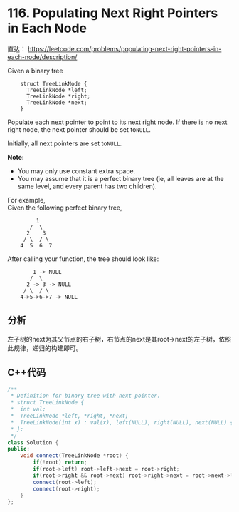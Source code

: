 # 116. Populating Next Right Pointers in Each Node

直达： https://leetcode.com/problems/populating-next-right-pointers-in-each-node/description/

Given a binary tree

```
    struct TreeLinkNode {
      TreeLinkNode *left;
      TreeLinkNode *right;
      TreeLinkNode *next;
    }
```

Populate each next pointer to point to its next right node. If there is no next right node, the next pointer should be set to`NULL`.

Initially, all next pointers are set to`NULL`.

**Note:**

* You may only use constant extra space.
* You may assume that it is a perfect binary tree \(ie, all leaves are at the same level, and every parent has two children\).

For example,  
Given the following perfect binary tree,

```
         1
       /  \
      2    3
     / \  / \
    4  5  6  7
```

After calling your function, the tree should look like:

```
        1 -> NULL
       /  \
      2 -> 3 -> NULL
     / \  / \
    4->5->6->7 -> NULL
```

## 分析

左子树的next为其父节点的右子树，右节点的next是其root-&gt;next的左子树，依照此规律，递归的构建即可。

## C++代码

```cpp
/**
 * Definition for binary tree with next pointer.
 * struct TreeLinkNode {
 *  int val;
 *  TreeLinkNode *left, *right, *next;
 *  TreeLinkNode(int x) : val(x), left(NULL), right(NULL), next(NULL) {}
 * };
 */
class Solution {
public:
    void connect(TreeLinkNode *root) {
        if(!root) return;
        if(root->left) root->left->next = root->right;
        if(root->right && root->next) root->right->next = root->next->left;
        connect(root->left);
        connect(root->right);
    }
};
```




